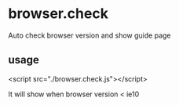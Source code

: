 # browser.check

Auto check browser version and show guide page

## usage

\<script src="./browser.check.js"\>\</script\>

It will show when browser version < ie10

